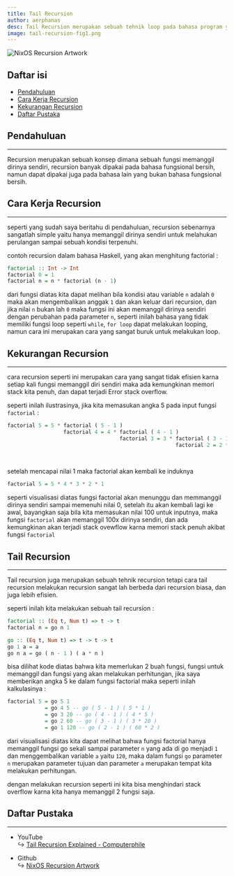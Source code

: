 ```yaml
---
title: Tail Recursion
author: aerphanas
desc: Tail Recursion merupakan sebuah tehnik loop pada bahasa program yang tidak mendukung looping pada umumnya, Tail Recursion juga lebih efisien dari Recursion biasa
image: tail-recursion-fig1.png
---
```


![NixOS Recursion Artwork](/images/tail-recursion-fig1.png "NixOS Recursion Artwork")

## Daftar isi

- [Pendahuluan](#pendahuluan)
- [Cara Kerja Recursion](#cara-kerja-recursion)
- [Kekurangan Recursion](#kekurangan-recursion)
- [Daftar Pustaka](#daftar-pustaka)

## Pendahuluan

---

Recursion merupakan sebuah konsep dimana sebuah fungsi memanggil dirinya sendiri, recursion banyak dipakai pada bahasa fungsional bersih, namun dapat dipakai juga pada bahasa lain yang bukan bahasa fungsional bersih.

## Cara Kerja Recursion

---

seperti yang sudah saya beritahu di pendahuluan, recursion sebenarnya sangatlah simple yaitu hanya memanggil dirinya sendiri untuk melahukan perulangan sampai sebuah kondisi terpenuhi.

contoh recursion dalam bahasa Haskell, yang akan menghitung factorial :

```haskell
factorial :: Int -> Int
factorial 0 = 1
factorial n = n * factorial (n - 1)
```

dari fungsi diatas kita dapat melihan bila kondisi atau variable `n` adalah `0` maka akan mengembalikan anggak `1` dan akan keluar dari recursion, dan jika nilai `n` bukan lah `0` maka fungsi ini akan memanggil dirinya sendiri dengan perubahan pada parameter `n`, seperti inilah bahasa yang tidak memiliki fungsi loop seperti `while`, `for loop` dapat melakukan looping, namun cara ini merupakan cara yang sangat buruk untuk melakukan loop.

## Kekurangan Recursion

---

cara recursion seperti ini merupakan cara yang sangat tidak efisien karna setiap kali fungsi memanggil diri sendiri maka ada kemungkinan memori stack kita penuh, dan dapat terjadi Error stack overflow.

seperti inilah ilustrasinya, jika kita memasukan angka 5 pada input fungsi `factorial` :

```haskell
factorial 5 = 5 * factorial ( 5 - 1 )
                  factorial 4 = 4 * factorial ( 4 - 1 )
                                    factorial 3 = 3 * factorial ( 3 - 1 )
                                                      factorial 2 = 2 * factorial ( 2 - 1 )
                                                                        factorial 1 = 1 * factorial ( 1 - 1 )
                                                                                          factorial 0 = 1
```

setelah mencapai nilai 1 maka factorial akan kembali ke induknya

```haskell
factorial 5 = 5 * 4 * 3 * 2 * 1
```

seperti visualisasi diatas fungsi factorial akan menunggu dan memmanggil dirinya sendiri sampai memenuhi nilai 0, setelah itu akan kembali lagi ke awal, bayangkan saja bila kita memasukan nilai 100 untuk inputnya, maka fungsi `factorial` akan memanggil 100x dirinya sendiri, dan ada kemungkinan akan terjadi stack ovewflow karna memori stack penuh akibat fungsi `factorial`

## Tail Recursion

---

Tail recursion juga merupakan sebuah tehnik recursion tetapi cara tail recursion melakukan recursion sangat lah berbeda dari recursion biasa, dan juga lebih efisien.

seperti inilah kita melakukan sebuah tail recursion :

```haskell
factorial :: (Eq t, Num t) => t -> t
factorial n = go n 1

go :: (Eq t, Num t) => t -> t -> t
go 1 a = a
go n a = go ( n - 1 ) ( a * n )
```

bisa dilihat kode diatas bahwa kita memerlukan 2 buah fungsi, fungsi untuk memanggil dan fungsi yang akan melakukan perhitungan, jika saya memberikan angka 5 ke dalam fungsi factorial maka seperti inilah kalkulasinya :

```haskell
factorial 5 = go 5 1
            = go 4 5 -- go ( 5 - 1 ) ( 5 * 1 )
            = go 3 20 -- go ( 4 - 1 ) ( 4 * 5 )
            = go 2 60 -- go ( 3 - 1 ) ( 3 * 20 )
            = go 1 120 -- go ( 2 - 1 ) ( 60 * 2 )
```

dari visualisasi diatas kita dapat melihat bahwa fungsi factorial hanya memanggil fungsi go sekali sampai parameter `n` yang ada di go menjadi `1` dan menggembalikan variable `a` yaitu `120`, maka dalam fungsi `go` parameter `n` merupakan parameter tujuan dan parameter `a` merupakan tempat kita melakukan perhitungan.

dengan melakukan recursion seperti ini kita bisa menghindari stack overflow karna kita hanya memanggil 2 fungsi saja.

## Daftar Pustaka

---

- YouTube  
↪ [Tail Recursion Explained - Computerphile](https://www.youtube.com/watch?v=_JtPhF8MshA&t=357s)  

- Github  
↪ [NixOS Recursion Artwork](https://github.com/NixOS/nixos-artwork)  
